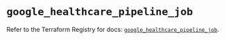 # `google_healthcare_pipeline_job`

Refer to the Terraform Registry for docs: [`google_healthcare_pipeline_job`](https://registry.terraform.io/providers/hashicorp/google/6.31.0/docs/resources/healthcare_pipeline_job).
